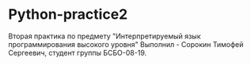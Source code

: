 # Python-practice2
Вторая практика по предмету "Интерпретируемый язык программирования высокого уровня"
Выполнил - Сорокин Тимофей Сергеевич, студент группы БСБО-08-19.
